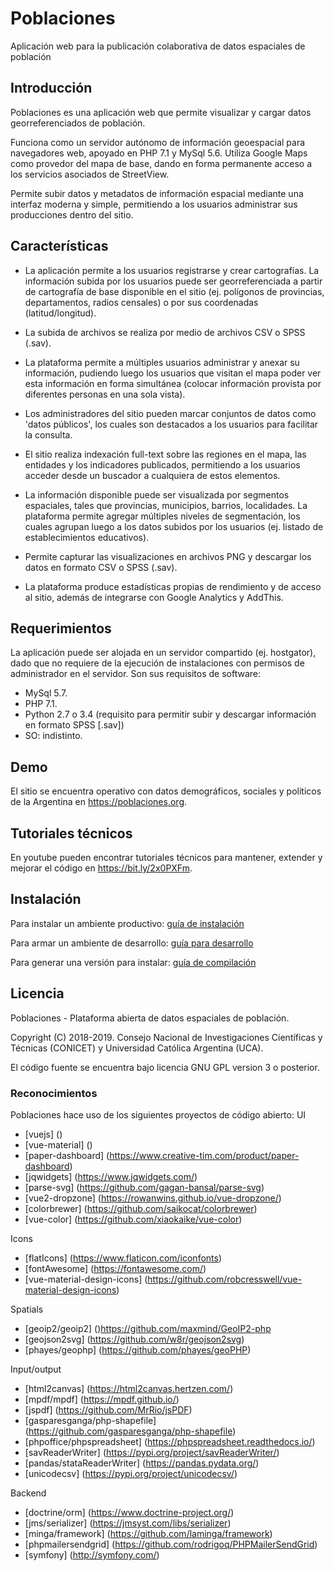 # Poblaciones
Aplicación web para la publicación colaborativa de datos espaciales de población

## Introducción

Poblaciones es una aplicación web que permite visualizar y cargar datos georreferenciados de población.

Funciona como un servidor autónomo de información geoespacial para navegadores web, apoyado en PHP 7.1 y MySql 5.6. Utiliza Google Maps como provedor del mapa de base, dando en forma permanente acceso a los servicios asociados de StreetView.

Permite subir datos y metadatos de información espacial mediante una interfaz moderna y simple, permitiendo a los usuarios administrar sus producciones dentro del sitio. 

## Características

* La aplicación permite a los usuarios registrarse y crear cartografías. La información subida por los usuarios puede ser georreferenciada a partir de cartografía de base disponible en el sitio (ej. polígonos de provincias, departamentos, radios censales) o por sus coordenadas (latitud/longitud).

* La subida de archivos se realiza por medio de archivos CSV o SPSS (.sav).

* La plataforma permite a múltiples usuarios administrar y anexar su información, pudiendo luego los usuarios que visitan el mapa poder ver esta información en forma simultánea (colocar información provista por diferentes personas en una sola vista). 

* Los administradores del sitio pueden marcar conjuntos de datos como 'datos públicos', los cuales son destacados a los usuarios para facilitar la consulta.

* El sitio realiza indexación full-text sobre las regiones en el mapa, las entidades y los indicadores publicados, permitiendo a los usuarios acceder desde un buscador a cualquiera de estos elementos. 

* La información disponible puede ser visualizada por segmentos espaciales, tales que provincias, municipios, barrios, localidades. La plataforma permite agregar múltiples niveles de segmentación, los cuales agrupan luego a los datos subidos por los usuarios (ej. listado de establecimientos educativos).

* Permite capturar las visualizaciones en archivos PNG y descargar los datos en formato CSV o SPSS (.sav).

* La plataforma produce estadísticas propias de rendimiento y de acceso al sitio, además de integrarse con Google Analytics y AddThis.

## Requerimientos

La aplicación puede ser alojada en un servidor compartido (ej. hostgator), dado que no requiere de la ejecución de instalaciones con permisos de administrador en el servidor. Son sus requisitos de software:

- MySql 5.7. 
- PHP 7.1.
- Python 2.7 o 3.4 (requisito para permitir subir y descargar información en formato SPSS [.sav])
- SO: indistinto.

## Demo

El sitio se encuentra operativo con datos demográficos, sociales y políticos de la Argentina en https://poblaciones.org.

## Tutoriales técnicos

En youtube pueden encontrar tutoriales técnicos para mantener, extender y mejorar el código en https://bit.ly/2x0PXFm.
## Instalación

Para instalar un ambiente productivo: [guía de instalación](startup/INSTALL.md)

Para armar un ambiente de desarrollo: [guía para desarrollo](startup/SOURCES.md)

Para generar una versión para instalar: [guía de compilación](startup/BUILD.md)

## Licencia
Poblaciones - Plataforma abierta de datos espaciales de población.

Copyright (C) 2018-2019. Consejo Nacional de Investigaciones Científicas y Técnicas (CONICET) y Universidad Católica Argentina (UCA). 

El código fuente se encuentra bajo licencia GNU GPL version 3 o posterior.

### Reconocimientos
Poblaciones hace uso de los siguientes proyectos de código abierto:
UI
- [vuejs] ()
- [vue-material] ()
- [paper-dashboard] (https://www.creative-tim.com/product/paper-dashboard)
- [jqwidgets] (https://www.jqwidgets.com/)
- [parse-svg] (https://github.com/gagan-bansal/parse-svg)
- [vue2-dropzone] (https://rowanwins.github.io/vue-dropzone/)
- [colorbrewer] (https://github.com/saikocat/colorbrewer)
- [vue-color] (https://github.com/xiaokaike/vue-color)

Icons
- [flatIcons] (https://www.flaticon.com/iconfonts)
- [fontAwesome] (https://fontawesome.com/)
- [vue-material-design-icons] (https://github.com/robcresswell/vue-material-design-icons)

Spatials
- [geoip2/geoip2] ()https://github.com/maxmind/GeoIP2-php
- [geojson2svg] (https://github.com/w8r/geojson2svg)
- [phayes/geophp] (https://github.com/phayes/geoPHP)

Input/output
- [html2canvas] (https://html2canvas.hertzen.com/)
- [mpdf/mpdf] (https://mpdf.github.io/)
- [jspdf] (https://github.com/MrRio/jsPDF)
- [gasparesganga/php-shapefile] (https://github.com/gasparesganga/php-shapefile)
- [phpoffice/phpspreadsheet] (https://phpspreadsheet.readthedocs.io/)
- [savReaderWriter] (https://pypi.org/project/savReaderWriter/)
- [pandas/stataReaderWriter] (https://pandas.pydata.org/)
- [unicodecsv] (https://pypi.org/project/unicodecsv/)

Backend
- [doctrine/orm] (https://www.doctrine-project.org/)
- [jms/serializer] (https://jmsyst.com/libs/serializer)
- [minga/framework] (https://github.com/laminga/framework)
- [phpmailersendgrid] (https://github.com/rodrigoq/PHPMailerSendGrid)
- [symfony] (http://symfony.com/)

